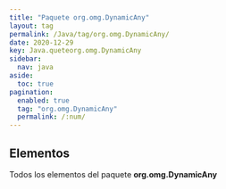 ```yaml
---
title: "Paquete org.omg.DynamicAny"
layout: tag
permalink: /Java/tag/org.omg.DynamicAny/
date: 2020-12-29
key: Java.queteorg.omg.DynamicAny
sidebar: 
  nav: java
aside: 
  toc: true
pagination: 
  enabled: true
  tag: "org.omg.DynamicAny"
  permalink: /:num/
---
```


<h2>Elementos</h2>
Todos los elementos del paquete <strong>org.omg.DynamicAny</strong>

